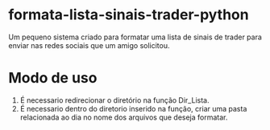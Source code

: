 # formata-lista-sinais-trader-python
<p>Um pequeno sistema criado para formatar uma lista de sinais de trader para enviar nas redes sociais que um amigo solicitou.</p>


# Modo de uso
<ol>
  <li> É necessario redirecionar o diretório na função Dir_Lista.</li>
  <li>É necessario dentro do diretorio inserido na função, criar uma pasta relacionada ao dia no nome dos arquivos que deseja formatar.</li>
</ol>
